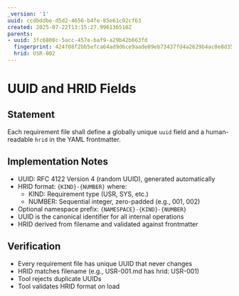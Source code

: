 ```yaml
---
_version: '1'
uuid: ccdbddbe-d5d2-4656-b4fe-85e61c02cf63
created: 2025-07-22T13:15:27.996136510Z
parents:
- uuid: 3fc6800c-5acc-457e-baf9-a29b42b663fd
  fingerprint: 424f08f2bb5efca64ad9d6ce9aade09eb73437fd4a2629b4ac0e8d3527203134
  hrid: USR-002
---
```

# UUID and HRID Fields

## Statement

Each requirement file shall define a globally unique `uuid` field and a human-readable `hrid` in the YAML frontmatter.

## Implementation Notes

- UUID: RFC 4122 Version 4 (random UUID), generated automatically
- HRID format: `{KIND}-{NUMBER}` where:
  - KIND: Requirement type (USR, SYS, etc.)
  - NUMBER: Sequential integer, zero-padded (e.g., 001, 002)
- Optional namespace prefix: `{NAMESPACE}-{KIND}-{NUMBER}`
- UUID is the canonical identifier for all internal operations
- HRID derived from filename and validated against frontmatter

## Verification

- Every requirement file has unique UUID that never changes
- HRID matches filename (e.g., USR-001.md has hrid: USR-001)
- Tool rejects duplicate UUIDs
- Tool validates HRID format on load
